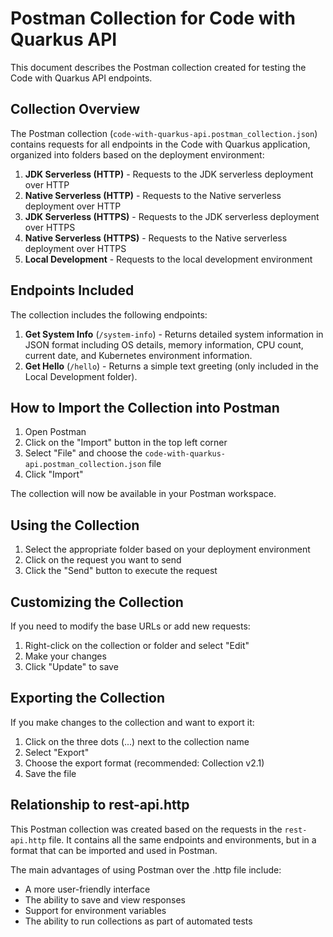 # Postman Collection for Code with Quarkus API

This document describes the Postman collection created for testing the Code with Quarkus API endpoints.

## Collection Overview

The Postman collection (`code-with-quarkus-api.postman_collection.json`) contains requests for all endpoints in the Code with Quarkus application, organized into folders based on the deployment environment:

1. **JDK Serverless (HTTP)** - Requests to the JDK serverless deployment over HTTP
2. **Native Serverless (HTTP)** - Requests to the Native serverless deployment over HTTP
3. **JDK Serverless (HTTPS)** - Requests to the JDK serverless deployment over HTTPS
4. **Native Serverless (HTTPS)** - Requests to the Native serverless deployment over HTTPS
5. **Local Development** - Requests to the local development environment

## Endpoints Included

The collection includes the following endpoints:

1. **Get System Info** (`/system-info`) - Returns detailed system information in JSON format including OS details, memory information, CPU count, current date, and Kubernetes environment information.
2. **Get Hello** (`/hello`) - Returns a simple text greeting (only included in the Local Development folder).

## How to Import the Collection into Postman

1. Open Postman
2. Click on the "Import" button in the top left corner
3. Select "File" and choose the `code-with-quarkus-api.postman_collection.json` file
4. Click "Import"

The collection will now be available in your Postman workspace.

## Using the Collection

1. Select the appropriate folder based on your deployment environment
2. Click on the request you want to send
3. Click the "Send" button to execute the request

## Customizing the Collection

If you need to modify the base URLs or add new requests:

1. Right-click on the collection or folder and select "Edit"
2. Make your changes
3. Click "Update" to save

## Exporting the Collection

If you make changes to the collection and want to export it:

1. Click on the three dots (...) next to the collection name
2. Select "Export"
3. Choose the export format (recommended: Collection v2.1)
4. Save the file

## Relationship to rest-api.http

This Postman collection was created based on the requests in the `rest-api.http` file. It contains all the same endpoints and environments, but in a format that can be imported and used in Postman.

The main advantages of using Postman over the .http file include:
- A more user-friendly interface
- The ability to save and view responses
- Support for environment variables
- The ability to run collections as part of automated tests